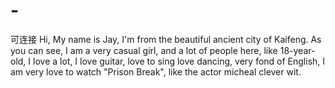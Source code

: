 # -
可连接
Hi, My name is Jay, I'm from the beautiful ancient city of Kaifeng. 
As you can see, I am a very casual girl, and a lot of people here, like 18-year-old, I love a lot, 
I love guitar, love to sing love dancing, very fond of English, I am very love to watch "Prison Break", 
like the actor micheal clever wit.
